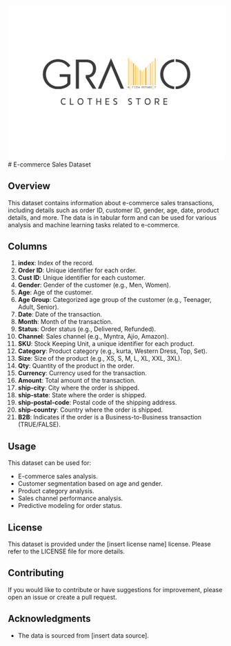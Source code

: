 <img src="./store.jpg"  style='margin: auto;'>
# E-commerce Sales Dataset

## Overview

This dataset contains information about e-commerce sales transactions, including details such as order ID, customer ID, gender, age, date, product details, and more. The data is in tabular form and can be used for various analysis and machine learning tasks related to e-commerce.

## Columns

1. **index**: Index of the record.
2. **Order ID**: Unique identifier for each order.
3. **Cust ID**: Unique identifier for each customer.
4. **Gender**: Gender of the customer (e.g., Men, Women).
5. **Age**: Age of the customer.
6. **Age Group**: Categorized age group of the customer (e.g., Teenager, Adult, Senior).
7. **Date**: Date of the transaction.
8. **Month**: Month of the transaction.
9. **Status**: Order status (e.g., Delivered, Refunded).
10. **Channel**: Sales channel (e.g., Myntra, Ajio, Amazon).
11. **SKU**: Stock Keeping Unit, a unique identifier for each product.
12. **Category**: Product category (e.g., kurta, Western Dress, Top, Set).
13. **Size**: Size of the product (e.g., XS, S, M, L, XL, XXL, 3XL).
14. **Qty**: Quantity of the product in the order.
15. **Currency**: Currency used for the transaction.
16. **Amount**: Total amount of the transaction.
17. **ship-city**: City where the order is shipped.
18. **ship-state**: State where the order is shipped.
19. **ship-postal-code**: Postal code of the shipping address.
20. **ship-country**: Country where the order is shipped.
21. **B2B**: Indicates if the order is a Business-to-Business transaction (TRUE/FALSE).

## Usage

This dataset can be used for:

- E-commerce sales analysis.
- Customer segmentation based on age and gender.
- Product category analysis.
- Sales channel performance analysis.
- Predictive modeling for order status.

## License

This dataset is provided under the [insert license name] license. Please refer to the LICENSE file for more details.

## Contributing

If you would like to contribute or have suggestions for improvement, please open an issue or create a pull request.

## Acknowledgments

- The data is sourced from [insert data source].

